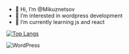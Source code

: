 - 👋 Hi, I’m @Mikuznetsov
- 👀 I’m interested in wordpress development
- 🌱 I’m currently learning js and react

[![Top Langs](https://github-readme-stats.vercel.app/api/top-langs/?username=anuraghazra&layout=compact)](https://github.com/anuraghazra/github-readme-stats)

![WordPress](https://img.shields.io/badge/WordPress-%23117AC9.svg?style=for-the-badge&logo=WordPress&logoColor=white)
